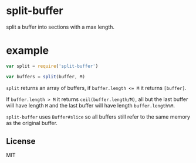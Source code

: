 # split-buffer

split a buffer into sections with a max length.

# example

``` js
var split = require('split-buffer')

var buffers = split(buffer, M)
```

`split` returns an array of buffers,
if `buffer.length <= M` it returns `[buffer]`. 

If `buffer.length > M` it returns `ceil(buffer.length/M)`,
all but the last buffer will have length `M` and the last buffer
will have length `buffer.length%M`.

`split-buffer` uses `Buffer#slice` so all buffers still refer
to the same memory as the original buffer.

## License

MIT
